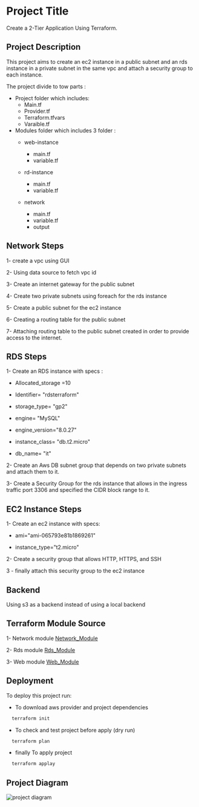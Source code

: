 
# Project Title

Create a 2-Tier Application Using Terraform.




## Project Description
This project aims to create an ec2 instance in a public subnet and an rds instance in a private subnet in the same vpc and attach a security group to each instance.

The project divide to tow parts :

*  Project folder which includes: 
    * Main.tf
    * Provider.tf
    * Terraform.tfvars
    * Varaible.tf
*  Modules folder which includes 3 folder :
    * web-instance
       * main.tf
       * variable.tf
    * rd-instance
       * main.tf
       * variable.tf
       
    * network
       * main.tf
       * variable.tf
       * output
    
## Network Steps
1- create a vpc using GUI

2- Using data source to fetch vpc id

3- Create an internet gateway for the public subnet

4- Create two private subnets using foreach for the rds instance

5- Create a public subnet for the ec2 instance

6- Creating a routing table for the public subnet

7- Attaching routing table to the public subnet created in order to provide access to the internet.
## RDS Steps
1- Create an RDS instance with specs :

* Allocated_storage =10

* Identifier= "rdsterraform"

* storage_type= "gp2"

* engine= "MySQL"

* engine_version="8.0.27"

* instance_class= "db.t2.micro"

* db_name= "it"

2- Create an Aws DB subnet group that depends on two private subnets and attach them to it.

3- Create a Security Group for the rds instance that allows in the ingress traffic port 3306 and specified the CIDR block range to it.



## EC2 Instance Steps
1- Create an ec2 instance with specs:

* ami="ami-065793e81b1869261"

* instance_type="t2.micro"

2- Create a security group that allows HTTP, HTTPS, and SSH

3 - finally attach this security group to the ec2 instance
## Backend
Using s3 as a backend instead of using  a local backend 
## Terraform Module Source

1- Network module
   [Network_Module](https://github.com/AlaaZahran/2-Tier-App-network-module.git)
   
2- Rds module
   [Rds_Module](https://github.com/AlaaZahran/2-Tier-App-rds-instance-module.git)
   
3- Web module
   [Web_Module](https://github.com/AlaaZahran/2-Tier-App-web-instance-module.git)



## Deployment

To deploy this project run:

* To download aws provider and project dependencies

```bash
  terraform init

```
* To check and test project before apply (dry run)
```bash
  terraform plan
```  
* finally To apply project 
```bash
  terraform applay
```


## Project Diagram

![project diagram](https://res.cloudinary.com/practicaldev/image/fetch/s--jpYNxJGI--/c_limit%2Cf_auto%2Cfl_progressive%2Cq_auto%2Cw_880/https://dev-to-uploads.s3.amazonaws.com/i/gc4m221kunlarpjlzoen.png)
